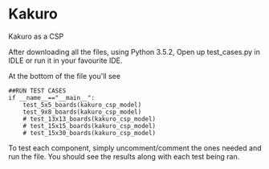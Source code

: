 # Kakuro
Kakuro as a CSP

After downloading all the files, using Python 3.5.2, 
Open up test_cases.py in IDLE or run it in your favourite IDE.

At the bottom of the file you'll see

```
##RUN TEST CASES     
if __name__=="__main__":
    test_5x5_boards(kakuro_csp_model)
    test_9x8_boards(kakuro_csp_model)
    # test_13x13_boards(kakuro_csp_model)
    # test_15x15_boards(kakuro_csp_model)
    # test_15x30_boards(kakuro_csp_model)
```
    
To test each component, simply uncomment/comment the ones needed and run the file.
You should see the results along with each test being ran.
